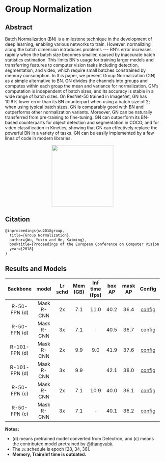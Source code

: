 # Group Normalization

## Abstract

<!-- [ABSTRACT] -->

Batch Normalization (BN) is a milestone technique in the development of deep learning, enabling various networks to train. However, normalizing along the batch dimension introduces problems --- BN's error increases rapidly when the batch size becomes smaller, caused by inaccurate batch statistics estimation. This limits BN's usage for training larger models and transferring features to computer vision tasks including detection, segmentation, and video, which require small batches constrained by memory consumption. In this paper, we present Group Normalization (GN) as a simple alternative to BN. GN divides the channels into groups and computes within each group the mean and variance for normalization. GN's computation is independent of batch sizes, and its accuracy is stable in a wide range of batch sizes. On ResNet-50 trained in ImageNet, GN has 10.6% lower error than its BN counterpart when using a batch size of 2; when using typical batch sizes, GN is comparably good with BN and outperforms other normalization variants. Moreover, GN can be naturally transferred from pre-training to fine-tuning. GN can outperform its BN-based counterparts for object detection and segmentation in COCO, and for video classification in Kinetics, showing that GN can effectively replace the powerful BN in a variety of tasks. GN can be easily implemented by a few lines of code in modern libraries.

<!-- [IMAGE] -->
<div align=center>
<img src="https://user-images.githubusercontent.com/40661020/143889171-d4660307-3a4f-4ac2-a0ad-7d17c2f045b1.png" height="200"/>
</div>

<!-- [PAPER_TITLE: Group Normalization] -->
<!-- [PAPER_URL: https://arxiv.org/abs/1803.08494] -->

## Citation

<!-- [ALGORITHM] -->

```latex
@inproceedings{wu2018group,
  title={Group Normalization},
  author={Wu, Yuxin and He, Kaiming},
  booktitle={Proceedings of the European Conference on Computer Vision (ECCV)},
  year={2018}
}
```

## Results and Models

| Backbone      | model      | Lr schd | Mem (GB) | Inf time (fps) | box AP | mask AP | Config | Download |
|:-------------:|:----------:|:-------:|:--------:|:--------------:|:------:|:-------:|:------:|:--------:|
| R-50-FPN (d)  | Mask R-CNN | 2x      | 7.1      | 11.0           | 40.2   | 36.4    | [config](https://github.com/open-mmlab/mmdetection/tree/master/configs/gn/mask_rcnn_r50_fpn_gn-all_2x_coco.py) | [model](https://download.openmmlab.com/mmdetection/v2.0/gn/mask_rcnn_r50_fpn_gn-all_2x_coco/mask_rcnn_r50_fpn_gn-all_2x_coco_20200206-8eee02a6.pth) &#124; [log](https://download.openmmlab.com/mmdetection/v2.0/gn/mask_rcnn_r50_fpn_gn-all_2x_coco/mask_rcnn_r50_fpn_gn-all_2x_coco_20200206_050355.log.json) |
| R-50-FPN (d)  | Mask R-CNN | 3x      | 7.1      | -              | 40.5   | 36.7    | [config](https://github.com/open-mmlab/mmdetection/tree/master/configs/gn/mask_rcnn_r50_fpn_gn-all_3x_coco.py) | [model](https://download.openmmlab.com/mmdetection/v2.0/gn/mask_rcnn_r50_fpn_gn-all_3x_coco/mask_rcnn_r50_fpn_gn-all_3x_coco_20200214-8b23b1e5.pth) &#124; [log](https://download.openmmlab.com/mmdetection/v2.0/gn/mask_rcnn_r50_fpn_gn-all_3x_coco/mask_rcnn_r50_fpn_gn-all_3x_coco_20200214_063512.log.json) |
| R-101-FPN (d) | Mask R-CNN | 2x      | 9.9      | 9.0            | 41.9   | 37.6    | [config](https://github.com/open-mmlab/mmdetection/tree/master/configs/gn/mask_rcnn_r101_fpn_gn-all_2x_coco.py) | [model](https://download.openmmlab.com/mmdetection/v2.0/gn/mask_rcnn_r101_fpn_gn-all_2x_coco/mask_rcnn_r101_fpn_gn-all_2x_coco_20200205-d96b1b50.pth) &#124; [log](https://download.openmmlab.com/mmdetection/v2.0/gn/mask_rcnn_r101_fpn_gn-all_2x_coco/mask_rcnn_r101_fpn_gn-all_2x_coco_20200205_234402.log.json) |
| R-101-FPN (d) | Mask R-CNN | 3x      | 9.9      |                | 42.1   | 38.0    | [config](https://github.com/open-mmlab/mmdetection/tree/master/configs/gn/mask_rcnn_r101_fpn_gn-all_3x_coco.py) | [model](https://download.openmmlab.com/mmdetection/v2.0/gn/mask_rcnn_r101_fpn_gn-all_3x_coco/mask_rcnn_r101_fpn_gn-all_3x_coco_20200513_181609-0df864f4.pth) &#124; [log](https://download.openmmlab.com/mmdetection/v2.0/gn/mask_rcnn_r101_fpn_gn-all_3x_coco/mask_rcnn_r101_fpn_gn-all_3x_coco_20200513_181609.log.json) |
| R-50-FPN (c)  | Mask R-CNN | 2x      | 7.1      | 10.9           | 40.0   | 36.1    | [config](https://github.com/open-mmlab/mmdetection/tree/master/configs/gn/mask_rcnn_r50_fpn_gn-all_contrib_2x_coco.py) | [model](https://download.openmmlab.com/mmdetection/v2.0/gn/mask_rcnn_r50_fpn_gn-all_contrib_2x_coco/mask_rcnn_r50_fpn_gn-all_contrib_2x_coco_20200207-20d3e849.pth) &#124; [log](https://download.openmmlab.com/mmdetection/v2.0/gn/mask_rcnn_r50_fpn_gn-all_contrib_2x_coco/mask_rcnn_r50_fpn_gn-all_contrib_2x_coco_20200207_225832.log.json) |
| R-50-FPN (c)  | Mask R-CNN | 3x      | 7.1      | -              | 40.1   | 36.2    | [config](https://github.com/open-mmlab/mmdetection/tree/master/configs/gn/mask_rcnn_r50_fpn_gn-all_contrib_3x_coco.py) | [model](https://download.openmmlab.com/mmdetection/v2.0/gn/mask_rcnn_r50_fpn_gn-all_contrib_3x_coco/mask_rcnn_r50_fpn_gn-all_contrib_3x_coco_20200225-542aefbc.pth) &#124; [log](https://download.openmmlab.com/mmdetection/v2.0/gn/mask_rcnn_r50_fpn_gn-all_contrib_3x_coco/mask_rcnn_r50_fpn_gn-all_contrib_3x_coco_20200225_235135.log.json) |

**Notes:**

- (d) means pretrained model converted from Detectron, and (c) means the contributed model pretrained by [@thangvubk](https://github.com/thangvubk).
- The `3x` schedule is epoch [28, 34, 36].
- **Memory, Train/Inf time is outdated.**
